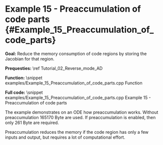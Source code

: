 Example 15 - Preaccumulation of code parts {#Example_15_Preaccumulation_of_code_parts}
=======

**Goal:** Reduce the memory consumption of code regions by storing the Jacobian for that region.

**Prequesties:** \ref Tutorial_02_Reverse_mode_AD

**Function:** 
\snippet examples/Example_15_Preaccumulation_of_code_parts.cpp Function

**Full code:**
\snippet examples/Example_15_Preaccumulation_of_code_parts.cpp Example 15 - Preaccumulation of code parts

The example demonstrates on an ODE how preaccumulation works. Without preaccumulation 165170 Byte are used. If
preaccumulation is enabled, then only 261 Byte are required.

Preaccumulation reduces the memory if the code region has only a few inputs and output, but requires a lot of
computational effort.
